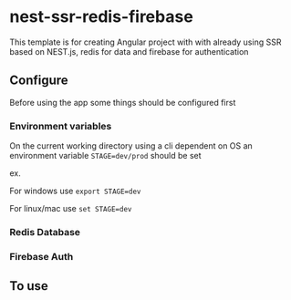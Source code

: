 # nest-ssr-redis-firebase

This template is for creating Angular project with with already using SSR based on NEST.js, redis for data and firebase for authentication

## Configure

Before using the app some things should be configured first

### Environment variables

On the current working directory using a cli dependent on OS an environment variable `STAGE=dev/prod` should be set

ex.

For windows use `export STAGE=dev`

For linux/mac use `set STAGE=dev`

### Redis Database

### Firebase Auth


## To use


